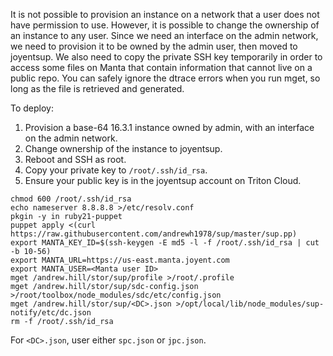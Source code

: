 It is not possible to provision an instance on a network that a user does not have permission to use. However, it is possible to change the ownership of an instance to any user. Since we need an interface on the admin network, we need to provision it to be owned by the admin user, then moved to joyentsup. We also need to copy the private SSH key temporarily in order to access some files on Manta that contain information that cannot live on a public repo. You can safely ignore the dtrace errors when you run mget, so long as the file is retrieved and generated.

To deploy:

1. Provision a base-64 16.3.1 instance owned by admin, with an interface on the admin network.
2. Change ownership of the instance to joyentsup.
3. Reboot and SSH as root.
4. Copy your private key to `/root/.ssh/id_rsa`.
5. Ensure your public key is in the joyentsup account on Triton Cloud.

```
chmod 600 /root/.ssh/id_rsa
echo nameserver 8.8.8.8 >/etc/resolv.conf
pkgin -y in ruby21-puppet
puppet apply <(curl https://raw.githubusercontent.com/andrewh1978/sup/master/sup.pp)
export MANTA_KEY_ID=$(ssh-keygen -E md5 -l -f /root/.ssh/id_rsa | cut -b 10-56)
export MANTA_URL=https://us-east.manta.joyent.com
export MANTA_USER=<Manta user ID>
mget /andrew.hill/stor/sup/profile >/root/.profile
mget /andrew.hill/stor/sup/sdc-config.json >/root/toolbox/node_modules/sdc/etc/config.json
mget /andrew.hill/stor/sup/<DC>.json >/opt/local/lib/node_modules/sup-notify/etc/dc.json
rm -f /root/.ssh/id_rsa
```

For `<DC>.json`, user either `spc.json` or `jpc.json`.
